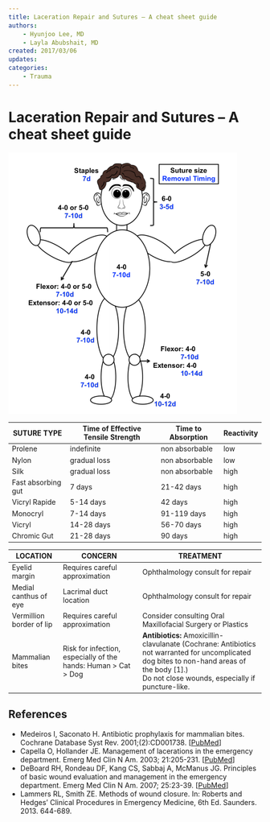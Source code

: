 ```yaml
---
title: Laceration Repair and Sutures – A cheat sheet guide
authors:
    - Hyunjoo Lee, MD
    - Layla Abubshait, MD
created: 2017/03/06
updates:
categories:
    - Trauma
---
```


# Laceration Repair and Sutures – A cheat sheet guide

![Suture removal timing diagram](image-1.png)

| **SUTURE TYPE**     | **Time of Effective Tensile Strength**  |  **Time to Absorption** | **Reactivity**  |
|---------------------|-----------------------------------------|-------------------------|-----------------|
| Prolene             | indefinite                              | non absorbable          | low             |
| Nylon               | gradual loss                            | non absorbable          | low             |
| Silk                | gradual loss                            | non absorbable          | high            |
| Fast absorbing gut  | 7 days                                  | 21-42 days              | high            |
| Vicryl Rapide       | 5-14 days                               | 42 days                 | high            |
| Monocryl            | 7-14 days                               | 91-119 days             | high            |
| Vicryl              | 14-28 days                              | 56-70 days              | high            |
| Chromic Gut         | 21-28 days                              | 90 days                 | high            |

| **LOCATION**              | **CONCERN**                                                         | **TREATMENT**                                                                                                                                                                                       |
|---------------------------|---------------------------------------------------------------------|-----------------------------------------------------------------------------------------------------------------------------------------------------------------------------------------------------|
| Eyelid margin             |    Requires careful approximation                                   | Ophthalmology consult for repair                                                                                                                                                                    |
| Medial canthus of eye     |    Lacrimal duct location                                           | Ophthalmology consult for repair                                                                                                                                                                    |
| Vermillion border of lip  |    Requires careful approximation                                   | Consider consulting Oral Maxillofacial Surgery or Plastics                                                                                                                                          |
| Mammalian bites           |    Risk for infection, especially of the hands: Human > Cat > Dog   | **Antibiotics:** Amoxicillin-clavulanate (Cochrane: Antibiotics not warranted for uncomplicated dog bites to non-hand areas of the body [1].) <br>Do not close wounds, especially if puncture-like. |

## References
- Medeiros I, Saconato H. Antibiotic prophylaxis for mammalian bites. Cochrane Database Syst Rev.
2001;(2):CD001738. [[PubMed](https://www.ncbi.nlm.nih.gov/pubmed/?term=11406003)]
- Capella O, Hollander JE. Management of lacerations in the emergency department. Emerg Med
Clin N Am. 2003; 21:205-231. [[PubMed](https://www.ncbi.nlm.nih.gov/pubmed/?term=12630738)]
- DeBoard RH, Rondeau DF, Kang CS, Sabbaj A, McManus JG. Principles of basic wound evaluation
and management in the emergency department. Emerg Med Clin N Am. 2007; 25:23-39. [[PubMed](https://www.ncbi.nlm.nih.gov/pubmed/?term=17400071)]
- Lammers RL, Smith ZE. Methods of wound closure. In: Roberts and Hedges’ Clinical Procedures in
Emergency Medicine, 6th Ed. Saunders. 2013. 644-689.
